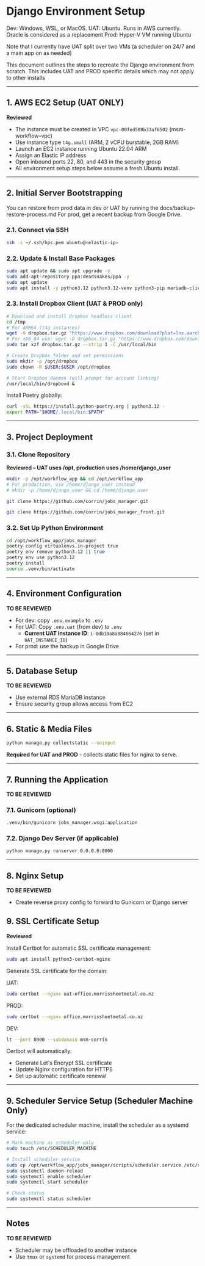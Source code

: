 # Django  Environment Setup

Dev: Windows, WSL, or MacOS.
UAT: Ubuntu. Runs in AWS currently.  Oracle is considered as a replacement
Prod: Hyper-V VM running Ubuntu

Note that I currently have UAT split over two VMs (a scheduler on 24/7 and a main app on as needed)

This document outlines the steps to recreate the Django environment from scratch. This includes UAT and PROD specific details which may not apply to other installs

---

## 1. AWS EC2 Setup (UAT ONLY)

**Reviewed**

* The instance must be created in VPC `vpc-00fed508b33af6502` (msm-workflow-vpc)
* Use instance type `t4g.small` (ARM, 2 vCPU burstable, 2GB RAM)
* Launch an EC2 instance running Ubuntu 22.04 ARM
* Assign an Elastic IP address
* Open inbound ports 22, 80, and 443 in the security group
* All environment setup steps below assume a fresh Ubuntu install.

---

## 2. Initial Server Bootstrapping

You can restore from prod data in dev or UAT by running the docs/backup-restore-process.md
For prod, get a recent backup from Google Drive.

### 2.1. Connect via SSH

```bash
ssh -i ~/.ssh/hps.pem ubuntu@<elastic-ip>
```

### 2.2. Update & Install Base Packages

```bash
sudo apt update && sudo apt upgrade -y
sudo add-apt-repository ppa:deadsnakes/ppa -y
sudo apt update
sudo apt install -y python3.12 python3.12-venv python3-pip mariadb-client git
```

### 2.3. Install Dropbox Client (UAT & PROD only)

```bash
# Download and install Dropbox headless client
cd /tmp
# For ARM64 (t4g instances)
wget -O dropbox.tar.gz "https://www.dropbox.com/download?plat=lnx.aarch64"
# For x86_64 use: wget -O dropbox.tar.gz "https://www.dropbox.com/download?plat=lnx.x86_64"
sudo tar xzf dropbox.tar.gz --strip 1 -C /usr/local/bin

# Create Dropbox folder and set permissions
sudo mkdir -p /opt/dropbox
sudo chown -R $USER:$USER /opt/dropbox

# Start Dropbox daemon (will prompt for account linking)
/usr/local/bin/dropboxd &
```

Install Poetry globally:

```bash
curl -sSL https://install.python-poetry.org | python3.12 -
export PATH="$HOME/.local/bin:$PATH"
```

---

## 3. Project Deployment

### 3.1. Clone Repository

**Reviewed – UAT uses /opt, production uses /home/django\_user**

```bash
mkdir -p /opt/workflow_app && cd /opt/workflow_app
# For production, use /home/django_user instead
# mkdir -p /home/django_user && cd /home/django_user

git clone https://github.com/corrin/jobs_manager.git

git clone https://github.com/corrin/jobs_manager_front.git

```

### 3.2. Set Up Python Environment


```bash
cd /opt/workflow_app/jobs_manager
poetry config virtualenvs.in-project true
poetry env remove python3.12 || true
poetry env use python3.12
poetry install
source .venv/bin/activate
```

---

## 4. Environment Configuration

**TO BE REVIEWED**

* For dev: copy `.env.example` to `.env`
* For UAT: Copy `.env.uat` (from dev) to `.env`
  * **Current UAT Instance ID**: `i-0db10a8a884664276` (set in `UAT_INSTANCE_ID`)
* For prod: use the backup in Google Drive

---

## 5. Database Setup

**TO BE REVIEWED**

* Use external RDS MariaDB instance
* Ensure security group allows access from EC2

---

## 6. Static & Media Files

```bash
python manage.py collectstatic --noinput
```

**Required for UAT and PROD** - collects static files for nginx to serve.

---

## 7. Running the Application

**TO BE REVIEWED**

### 7.1. Gunicorn (optional)

```bash
.venv/bin/gunicorn jobs_manager.wsgi:application
```

### 7.2. Django Dev Server (if applicable)

```bash
python manage.py runserver 0.0.0.0:8000
```

---

## 8. Nginx Setup

**TO BE REVIEWED**

* Create reverse proxy config to forward to Gunicorn or Django server

## 9. SSL Certificate Setup

**Reviewed**

Install Certbot for automatic SSL certificate management:

```bash
sudo apt install python3-certbot-nginx
```

Generate SSL certificate for the domain:

UAT:
```bash
sudo certbot --nginx uat-office.morrissheetmetal.co.nz
```
PROD:
```bash
sudo certbot --nginx office.morrissheetmetal.co.nz
```
DEV:
```bash
lt --port 8000 --subdomain msm-corrin
```

Certbot will automatically:
* Generate Let's Encrypt SSL certificate
* Update Nginx configuration for HTTPS
* Set up automatic certificate renewal

---

## 9. Scheduler Service Setup (Scheduler Machine Only)

For the dedicated scheduler machine, install the scheduler as a systemd service:

```bash
# Mark machine as scheduler-only
sudo touch /etc/SCHEDULER_MACHINE

# Install scheduler service
sudo cp /opt/workflow_app/jobs_manager/scripts/scheduler.service /etc/systemd/system/
sudo systemctl daemon-reload
sudo systemctl enable scheduler
sudo systemctl start scheduler

# Check status
sudo systemctl status scheduler
```

---

## Notes

**TO BE REVIEWED**

* Scheduler may be offloaded to another instance
* Use `tmux` or `systemd` for process management
